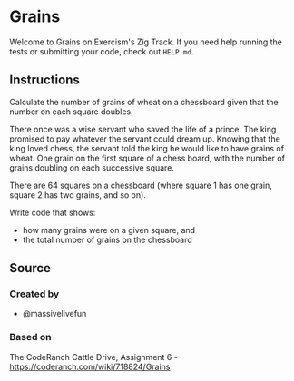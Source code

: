 # Grains

Welcome to Grains on Exercism's Zig Track.
If you need help running the tests or submitting your code, check out `HELP.md`.

## Instructions

Calculate the number of grains of wheat on a chessboard given that the number on each square doubles.

There once was a wise servant who saved the life of a prince.
The king promised to pay whatever the servant could dream up.
Knowing that the king loved chess, the servant told the king he would like to have grains of wheat.
One grain on the first square of a chess board, with the number of grains doubling on each successive square.

There are 64 squares on a chessboard (where square 1 has one grain, square 2 has two grains, and so on).

Write code that shows:

- how many grains were on a given square, and
- the total number of grains on the chessboard

## Source

### Created by

- @massivelivefun

### Based on

The CodeRanch Cattle Drive, Assignment 6 - https://coderanch.com/wiki/718824/Grains